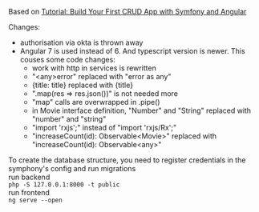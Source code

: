 Based on [Tutorial: Build Your First CRUD App with Symfony and Angular](https://developer.okta.com/blog/2018/08/14/php-crud-app-symfony-angular)

Changes: 
 - authorisation via okta is thrown away 
 - Angular 7 is used instead of 6. And typescript version is newer. This couses some code changes:
 	- work with http in services is rewritten
 	- "\<any>error" replaced with "error as any"
 	- {title: title} replaced with {title}
 	- ".map(res => res.json())" is not needed more
 	- "map" calls are overwrapped in .pipe()
 	- in Movie interface definition, "Number" and "String" replaced with "number" and "string"
 	- "import 'rxjs';" instead of "import 'rxjs/Rx';"
 	- "increaseCount(id): Observable\<Movie>" replaced with "increaseCount(id): Observable\<any>"


To create the database structure, you need to register credentials in the symphony's config and run migrations  
run backend  
```php -S 127.0.0.1:8000 -t public```   
run frontend  
```ng serve --open```
